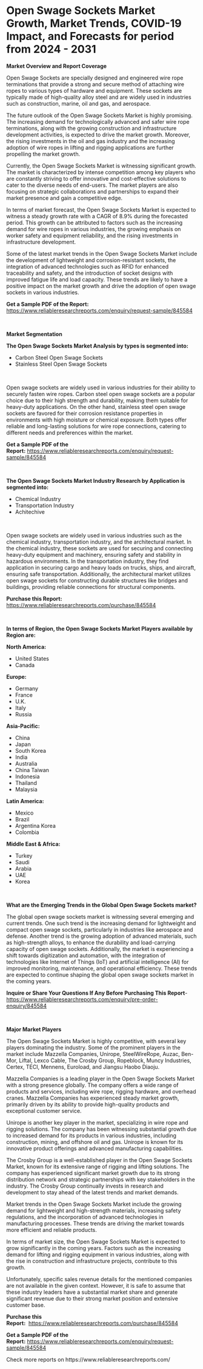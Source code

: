 <p><h1>Open Swage Sockets Market Growth, Market Trends, COVID-19 Impact, and Forecasts for period from 2024 - 2031</h1></p><p><strong>Market Overview and Report Coverage</strong></p>
<p><p>Open Swage Sockets are specially designed and engineered wire rope terminations that provide a strong and secure method of attaching wire ropes to various types of hardware and equipment. These sockets are typically made of high-quality alloy steel and are widely used in industries such as construction, marine, oil and gas, and aerospace.</p><p>The future outlook of the Open Swage Sockets Market is highly promising. The increasing demand for technologically advanced and safer wire rope terminations, along with the growing construction and infrastructure development activities, is expected to drive the market growth. Moreover, the rising investments in the oil and gas industry and the increasing adoption of wire ropes in lifting and rigging applications are further propelling the market growth.</p><p>Currently, the Open Swage Sockets Market is witnessing significant growth. The market is characterized by intense competition among key players who are constantly striving to offer innovative and cost-effective solutions to cater to the diverse needs of end-users. The market players are also focusing on strategic collaborations and partnerships to expand their market presence and gain a competitive edge.</p><p>In terms of market forecast, the Open Swage Sockets Market is expected to witness a steady growth rate with a CAGR of 8.9% during the forecasted period. This growth can be attributed to factors such as the increasing demand for wire ropes in various industries, the growing emphasis on worker safety and equipment reliability, and the rising investments in infrastructure development.</p><p>Some of the latest market trends in the Open Swage Sockets Market include the development of lightweight and corrosion-resistant sockets, the integration of advanced technologies such as RFID for enhanced traceability and safety, and the introduction of socket designs with improved fatigue life and load capacity. These trends are likely to have a positive impact on the market growth and drive the adoption of open swage sockets in various industries.</p></p>
<p><strong>Get a Sample PDF of the Report:</strong> <a href="https://www.reliableresearchreports.com/enquiry/request-sample/845584">https://www.reliableresearchreports.com/enquiry/request-sample/845584</a></p>
<p>&nbsp;</p>
<p><strong>Market Segmentation</strong></p>
<p><strong>The Open Swage Sockets Market Analysis by types is segmented into:</strong></p>
<p><ul><li>Carbon Steel Open Swage Sockets</li><li>Stainless Steel Open Swage Sockets</li></ul></p>
<p>&nbsp;</p>
<p><p>Open swage sockets are widely used in various industries for their ability to securely fasten wire ropes. Carbon steel open swage sockets are a popular choice due to their high strength and durability, making them suitable for heavy-duty applications. On the other hand, stainless steel open swage sockets are favored for their corrosion resistance properties in environments with high moisture or chemical exposure. Both types offer reliable and long-lasting solutions for wire rope connections, catering to different needs and preferences within the market.</p></p>
<p><strong>Get a Sample PDF of the Report:</strong>&nbsp;<a href="https://www.reliableresearchreports.com/enquiry/request-sample/845584">https://www.reliableresearchreports.com/enquiry/request-sample/845584</a></p>
<p>&nbsp;</p>
<p><strong>The Open Swage Sockets Market Industry Research by Application is segmented into:</strong></p>
<p><ul><li>Chemical Industry</li><li>Transportation Industry</li><li>Achitechive</li></ul></p>
<p>&nbsp;</p>
<p><p>Open swage sockets are widely used in various industries such as the chemical industry, transportation industry, and the architectural market. In the chemical industry, these sockets are used for securing and connecting heavy-duty equipment and machinery, ensuring safety and stability in hazardous environments. In the transportation industry, they find application in securing cargo and heavy loads on trucks, ships, and aircraft, ensuring safe transportation. Additionally, the architectural market utilizes open swage sockets for constructing durable structures like bridges and buildings, providing reliable connections for structural components.</p></p>
<p><strong>Purchase this Report:</strong>&nbsp; <a href="https://www.reliableresearchreports.com/purchase/845584">https://www.reliableresearchreports.com/purchase/845584</a></p>
<p>&nbsp;</p>
<p><strong>In terms of Region, the Open Swage Sockets Market Players available by Region are:</strong></p>
<p>
    <p> <strong> North America: </strong>
        <ul>
            <li>United States</li>
            <li>Canada</li>
        </ul>
        </p> 
    <p> <strong> Europe: </strong>
        <ul>
            <li>Germany</li>
            <li>France</li>
            <li>U.K.</li>
            <li>Italy</li>
            <li>Russia</li>
        </ul>
        </p> 
    <p> <strong> Asia-Pacific: </strong>
        <ul>
            <li>China</li>
            <li>Japan</li>
            <li>South Korea</li>
            <li>India</li>
            <li>Australia</li>
            <li>China Taiwan</li>
            <li>Indonesia</li>
            <li>Thailand</li>
            <li>Malaysia</li>
        </ul>
        </p> 
    <p> <strong> Latin America: </strong>
        <ul>
            <li>Mexico</li>
            <li>Brazil</li>
            <li>Argentina Korea</li>
            <li>Colombia</li>
        </ul>
        </p> 
    <p> <strong> Middle East & Africa: </strong>
        <ul>
            <li>Turkey</li>
            <li>Saudi</li>
            <li>Arabia</li>
            <li>UAE</li>
            <li>Korea</li>
        </ul>
    </p>
    </p>
<p>&nbsp;</p>
<p><strong>What are the Emerging Trends in the Global Open Swage Sockets market?</strong></p>
<p><p>The global open swage sockets market is witnessing several emerging and current trends. One such trend is the increasing demand for lightweight and compact open swage sockets, particularly in industries like aerospace and defense. Another trend is the growing adoption of advanced materials, such as high-strength alloys, to enhance the durability and load-carrying capacity of open swage sockets. Additionally, the market is experiencing a shift towards digitization and automation, with the integration of technologies like Internet of Things (IoT) and artificial intelligence (AI) for improved monitoring, maintenance, and operational efficiency. These trends are expected to continue shaping the global open swage sockets market in the coming years.</p></p>
<p><strong>Inquire or Share Your Questions If Any Before Purchasing This Report</strong>- <a href="https://www.reliableresearchreports.com/enquiry/pre-order-enquiry/845584">https://www.reliableresearchreports.com/enquiry/pre-order-enquiry/845584</a></p>
<p>&nbsp;</p>
<p><strong>Major Market Players</strong></p>
<p><p>The Open Swage Sockets Market is highly competitive, with several key players dominating the industry. Some of the prominent players in the market include Mazzella Companies, Unirope, SteelWireRope, Auzac, Ben-Mor, Liftal, Lexco Cable, The Crosby Group, Ropeblock, Muncy Industries, Certex, TECI, Mennens, Euroload, and Jiangsu Haobo Diaoju.</p><p>Mazzella Companies is a leading player in the Open Swage Sockets Market with a strong presence globally. The company offers a wide range of products and services, including wire rope, rigging hardware, and overhead cranes. Mazzella Companies has experienced steady market growth, primarily driven by its ability to provide high-quality products and exceptional customer service.</p><p>Unirope is another key player in the market, specializing in wire rope and rigging solutions. The company has been witnessing substantial growth due to increased demand for its products in various industries, including construction, mining, and offshore oil and gas. Unirope is known for its innovative product offerings and advanced manufacturing capabilities.</p><p>The Crosby Group is a well-established player in the Open Swage Sockets Market, known for its extensive range of rigging and lifting solutions. The company has experienced significant market growth due to its strong distribution network and strategic partnerships with key stakeholders in the industry. The Crosby Group continually invests in research and development to stay ahead of the latest trends and market demands.</p><p>Market trends in the Open Swage Sockets Market include the growing demand for lightweight and high-strength materials, increasing safety regulations, and the incorporation of advanced technologies in manufacturing processes. These trends are driving the market towards more efficient and reliable products.</p><p>In terms of market size, the Open Swage Sockets Market is expected to grow significantly in the coming years. Factors such as the increasing demand for lifting and rigging equipment in various industries, along with the rise in construction and infrastructure projects, contribute to this growth.</p><p>Unfortunately, specific sales revenue details for the mentioned companies are not available in the given context. However, it is safe to assume that these industry leaders have a substantial market share and generate significant revenue due to their strong market position and extensive customer base.</p></p>
<p><strong>Purchase this Report:</strong>&nbsp;&nbsp;<a href="https://www.reliableresearchreports.com/purchase/845584">https://www.reliableresearchreports.com/purchase/845584</a></p>
<p></p>
<p><strong>Get a Sample PDF of the Report:</strong>&nbsp;<a href="https://www.reliableresearchreports.com/enquiry/request-sample/845584">https://www.reliableresearchreports.com/enquiry/request-sample/845584</a></p>
<p>Check more reports on https://www.reliableresearchreports.com/</p>